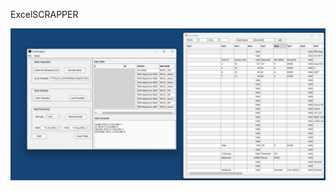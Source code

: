 ExcelSCRAPPER

<p align="center">
  <img src="https://github.com/sghmire/ExcelScapper/blob/main/MAIN.png" width="800" title="hover text">
</p>
